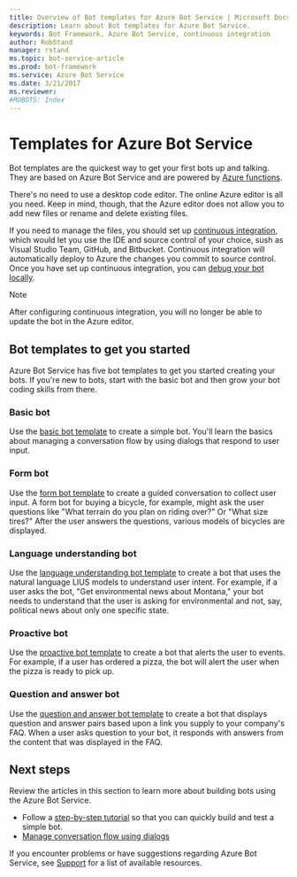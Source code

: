 ```yaml
---
title: Overview of Bot templates for Azure Bot Service | Microsoft Docs
description: Learn about Bot templates for Azure Bot Service.
keywords: Bot Framework, Azure Bot Service, continuous integration
author: RobStand
manager: rstand
ms.topic: bot-service-article
ms.prod: bot-framework
ms.service: Azure Bot Service
ms.date: 3/21/2017
ms.reviewer:
#ROBOTS: Index
---
```


# Templates for Azure Bot Service

Bot templates are the quickest way to get your first bots up and talking. They are based on Azure Bot Service and are powered by <a href="https://docs.microsoft.com/en-us/azure/azure-functions/functions-reference" target="_blank">Azure functions</a>. 

There's no need to use a desktop code editor. The online Azure editor is all you need. Keep in mind, though, that the Azure editor does not allow you to add new files or rename and delete existing files. 

If you need to manage the files, you should set up [continuous integration](~/azure-bot-service/continuous-integration.md), which would let you use the IDE and source control of your choice, sush as Visual Studio Team, GitHub, and Bitbucket. Continuous integration will automatically deploy to Azure the changes you commit to source control. Once you have set up continuous integration, you can [debug your bot locally](~/azure-bot-service/debug.md).

> [!NOTE]
> After configuring continuous integration, you will no longer be able to update the bot in the Azure editor.

## Bot templates to get you started
Azure Bot Service has five bot templates to get you started creating your bots. If you're new to bots, start with the basic bot and then grow your bot coding skills from there. 

### Basic bot

Use the [basic bot template](~/azure-bot-service/basic-bot.md) to create a simple bot. You'll learn the basics about managing a conversation flow by using dialogs that respond to user input. 

### Form bot

Use the [form bot template](~/azure-bot-service/form-bot.md) to create a guided conversation to collect user input. A form bot for buying a bicycle, for example, might ask the user questions like "What terrain do you plan on riding over?" Or "What size tires?" After the user answers the questions, various models  of bicycles are displayed.

### Language understanding bot

Use the [language understanding bot template](~/azure-bot-service/natural-language-bot.md) to create a bot that uses the natural language LIUS models to understand user intent. For example, if a user asks the bot, "Get environmental news about Montana," your bot needs to understand that the user is asking for environmental and not, say, political news about only one specific state.

### Proactive bot

Use the [proactive bot template](~/azure-bot-service/proactive-bot.md) to create a bot that alerts the user to events. For example, if a user has ordered a pizza, the bot will alert the user when the pizza is ready to pick up.
 
### Question and answer bot

Use the [question and answer bot template](~/azure-bot-service/question-and-answer-bot.md) to create a bot that displays question and answer pairs based upon a link you supply to your company's FAQ. When a user asks question to your bot, it responds with answers from the content that was displayed in the FAQ. 

## Next steps

Review the articles in this section to learn more about building bots using the Azure Bot Service.

- Follow a [step-by-step tutorial](~/azure-bot-service/getstarted.md) so that you can quickly build and test a simple bot.
- [Manage conversation flow using dialogs](~/dotnet/manage-conversation-flow.md)

If you encounter problems or have suggestions regarding Azure Bot Service, 
see [Support](~/resources-support.md) for a list of available resources. 

